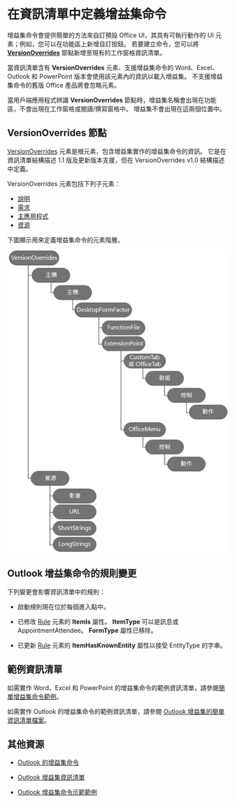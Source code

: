 # 在資訊清單中定義增益集命令

增益集命令會提供簡單的方法來自訂預設 Office UI，其具有可執行動作的 UI 元素；例如，您可以在功能區上新增自訂按鈕。 若要建立命令，您可以將 **[VersionOverrides](../../../reference/manifest/versionoverrides.md)** 節點新增至現有的工作窗格資訊清單。 

當資訊清單含有 **VersionOverrides** 元素、支援增益集命令的 Word、Excel、Outlook 和 PowerPoint 版本會使用該元素內的資訊以載入增益集。 不支援增益集命令的舊版 Office 產品將會忽略元素。

當用戶端應用程式辨識 **VersionOverrides** 節點時，增益集名稱會出現在功能區，不會出現在工作窗格或閱讀/撰寫窗格中。 增益集不會出現在這兩個位置中。
 

## VersionOverrides 節點

[VersionOverrides](../../../reference/manifest/versionoverrides.md) 元素是根元素，包含增益集實作的增益集命令的資訊。 它是在資訊清單結構描述 1.1 版及更新版本支援，但在 VersionOverrides v1.0 結構描述中定義。 

VersionOverrides 元素包括下列子元素：

- [說明](../../../reference/manifest/description.md)
- [需求](../../../reference/manifest/requirements.md)
- [主應用程式](../../../reference/manifest/hosts.md)
- [資源](../../../reference/manifest/resources.md)

下圖顯示用來定義增益集命令的元素階層。 

![資訊清單中增益集命令元素的階層](../../../images/080da303-51c4-4882-b74a-7ba11517c0ad.png)

## Outlook 增益集命令的規則變更

下列變更會影響資訊清單中的規則：

- 啟動規則現在位於每個進入點中。
    
- 已修改 [Rule](../../../reference/manifest/rule.md) 元素的 **ItemIs** 屬性。 **ItemType** 可以是訊息或 AppointmentAttendee。 **FormType** 屬性已移除。
    
- 已更新 [Rule](../../../reference/manifest/rule.md) 元素的 **ItemHasKnownEntity** 屬性以接受 EntityType 的字串。
    

## 範例資訊清單

如需實作 Word、Excel 和 PowerPoint 的增益集命令的範例資訊清單，請參閱[簡單增益集命令範例](https://github.com/OfficeDev/Office-Add-in-Commands-Samples/tree/master/Simple)。

如需實作 Outlook 的增益集命令的範例資訊清單，請參閱 [Outlook 增益集的簡單資訊清單檔案](https://gist.github.com/mlafleur/95b7ac030bb7a7ae742527e85a36b095)。


## 其他資源


- [Outlook 的增益集命令](../../outlook/add-in-commands-for-outlook.md)
    
- [Outlook 增益集資訊清單](../../outlook/manifests/manifests.md)
    
- [Outlook 增益集命令示範範例](https://github.com/jasonjoh/command-demo)
